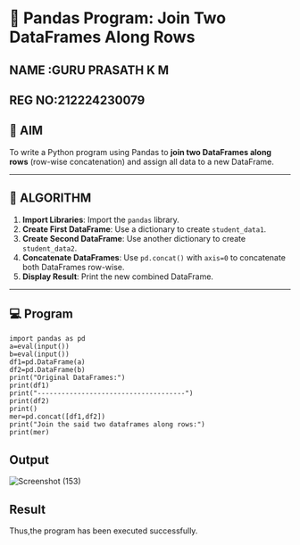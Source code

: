 # 🧪 Pandas Program: Join Two DataFrames Along Rows
## NAME :GURU PRASATH K M
## REG NO:212224230079
## 🎯 AIM

To write a Python program using Pandas to **join two DataFrames along rows** (row-wise concatenation) and assign all data to a new DataFrame.

---

## 🧠 ALGORITHM

1. **Import Libraries**: Import the `pandas` library.
2. **Create First DataFrame**: Use a dictionary to create `student_data1`.
3. **Create Second DataFrame**: Use another dictionary to create `student_data2`.
4. **Concatenate DataFrames**: Use `pd.concat()` with `axis=0` to concatenate both DataFrames row-wise.
5. **Display Result**: Print the new combined DataFrame.

---

## 💻 Program
```
import pandas as pd
a=eval(input())
b=eval(input())
df1=pd.DataFrame(a)
df2=pd.DataFrame(b)
print("Original DataFrames:")
print(df1)
print("-------------------------------------")
print(df2)
print()
mer=pd.concat([df1,df2])
print("Join the said two dataframes along rows:")
print(mer)
```

## Output
![Screenshot (153)](https://github.com/user-attachments/assets/26df033a-9708-4c01-8739-4d60e35497e9)

## Result
Thus,the program has been executed successfully.
